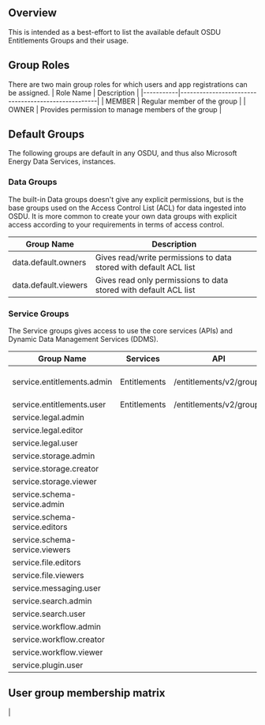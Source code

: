 ## Overview
This is intended as a best-effort to list the available default OSDU Entitlements Groups and their usage.

## Group Roles
There are two main group roles for which users and app registrations can be assigned.
| Role Name | Description                                        |
|-----------|----------------------------------------------------|
| MEMBER    | Regular member of the group                        |
| OWNER     | Provides permission to manage members of the group |

## Default Groups
The following groups are default in any OSDU, and thus also Microsoft Energy Data Services, instances.

### Data Groups
The built-in Data groups doesn't give any explicit permissions, but is the base groups used on the Access Control List (ACL) for data ingested into OSDU. It is more common to create your own data groups with explicit access according to your requirements in terms of access control.

Group Name                   | Description
-----------------------------|------------------
data.default.owners          | Gives read/write permissions to data stored with default ACL list
data.default.viewers         | Gives read only permissions to data stored with default ACL list

### Service Groups
The Service groups gives access to use the core services (APIs) and Dynamic Data Management Services (DDMS).

Group Name                   | Services | API              | Permissions |
|------------------------------|------------------|-------------------|-----------------------------|
|service.entitlements.admin    | Entitlements | /entitlements/v2/groups | GET, POST, PATCH, DELETE |
|service.entitlements.user     | Entitlements | /entitlements/v2/groups | GET, PATCH |
|service.legal.admin           ||||
|service.legal.editor          ||||
|service.legal.user            ||||
|service.storage.admin         ||||
|service.storage.creator       ||||
|service.storage.viewer        ||||
|service.schema-service.admin  ||||
|service.schema-service.editors||||
|service.schema-service.viewers||||
|service.file.editors          ||||
|service.file.viewers          ||||
|service.messaging.user        ||||
|service.search.admin          ||||
|service.search.user           ||||
|service.workflow.admin        ||||
|service.workflow.creator      ||||
|service.workflow.viewer       ||||
|service.plugin.user           ||||

## User group membership matrix

| 
